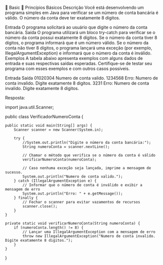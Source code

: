  Basic
 Princípios Básicos
Descrição
Você está desenvolvendo um programa simples em Java para verificar se um número de conta bancária é válido. O número da conta deve ter exatamente 8 dígitos.

Entrada
O programa solicitará ao usuário que digite o número da conta bancária.
Saída
O programa utilizará um bloco try-catch para verificar se o número da conta possui exatamente 8 dígitos.
Se o número da conta tiver 8 dígitos, o programa informará que é um número válido.
Se o número da conta não tiver 8 dígitos, o programa lançará uma exceção (por exemplo, IllegalArgumentException) e informará que o número da conta é inválido.
Exemplos
A tabela abaixo apresenta exemplos com alguns dados de entrada e suas respectivas saídas esperadas. Certifique-se de testar seu programa com esses exemplos e com outros casos possíveis.

Entrada	Saída
01020304	Numero de conta valido.
1234568	Erro: Numero de conta invalido. Digite exatamente 8 digitos.
3231	Erro: Numero de conta invalido. Digite exatamente 8 digitos.


Resposta:

import java.util.Scanner;

public class VerificadorNumeroConta {

    public static void main(String[] args) {
        Scanner scanner = new Scanner(System.in);

        try {
            //System.out.println("Digite o número da conta bancária:");
            String numeroConta = scanner.nextLine();

            // Chamar o método que verifica se o número da conta é válido
            verificarNumeroConta(numeroConta);

            // Caso nenhuma exceção seja lançada, imprime a mensagem de sucesso.
            System.out.println("Numero de conta valido.");
        } catch (IllegalArgumentException e) {
            // Informar que o número de conta é inválido e exibir a mensagem de erro
            System.out.println("Erro: " + e.getMessage());
        } finally {
            // Fechar o scanner para evitar vazamentos de recursos
            scanner.close();
        }
    }

    private static void verificarNumeroConta(String numeroConta) {
        if (numeroConta.length() != 8) {
            // Lançar uma IllegalArgumentException com a mensagem de erro
            throw new IllegalArgumentException("Numero de conta invalido. Digite exatamente 8 digitos.");
        }
    }
}
